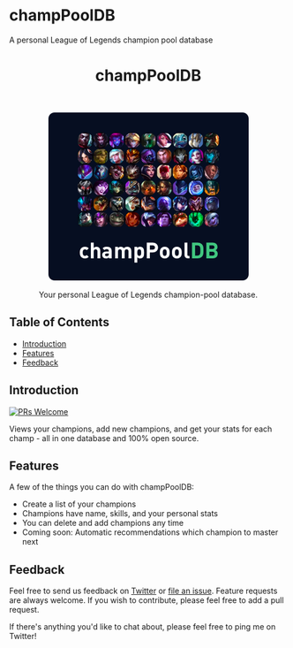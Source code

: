 # champPoolDB
A personal League of Legends champion pool database

<h1 align="center"> champPoolDB </h1> <br>
<p align="center">
  <img alt="champPoolDB" title="champPoolDB" src="images/champPoolDB.png" width="363">
</p>

<p align="center">
  Your personal League of Legends champion-pool database.
</p>

<!-- START doctoc generated TOC please keep comment here to allow auto update -->
<!-- DON'T EDIT THIS SECTION, INSTEAD RE-RUN doctoc TO UPDATE -->
## Table of Contents

- [Introduction](#introduction)
- [Features](#features)
- [Feedback](#feedback)

<!-- END doctoc generated TOC please keep comment here to allow auto update -->

## Introduction

[![PRs Welcome](https://img.shields.io/badge/PRs-welcome-brightgreen.svg?style=flat-square)](http://makeapullrequest.com)

Views your champions, add new champions, and get your stats for each champ - all in one database and 100% open source. 

## Features

A few of the things you can do with champPoolDB:

* Create a list of your champions
* Champions have name, skills, and your personal stats 
* You can delete and add champions any time
* Coming soon: Automatic recommendations which champion to master next

## Feedback

Feel free to send us feedback on [Twitter](https://twitter.com/akzlab) or [file an issue](https://github.com/makzent/champPoolDB/issues/new). Feature requests are always welcome. If you wish to contribute, please feel free to add a pull request. 

If there's anything you'd like to chat about, please feel free to ping me on Twitter!
